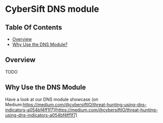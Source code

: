 # CyberSift DNS module

## Table Of Contents
- [Overview](https://github.com/CyberSift/CyberSift_Documentation/tree/master/CyberSift%20Modules/DNS#overview)
- [Why Use the DNS Module?](https://github.com/CyberSift/CyberSift_Documentation/tree/master/CyberSift%20Modules/DNS#why-use-the-dns-module)

## Overview

TODO

## Why Use the DNS Module

Have a look at our DNS module showcase (on Medium:https://medium.com/@cybersiftIO/threat-hunting-using-dns-indicators-a054bf4ff1f7](https://medium.com/@cybersiftIO/threat-hunting-using-dns-indicators-a054bf4ff1f7)
